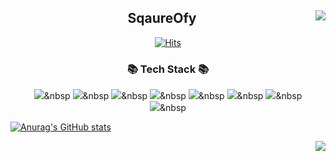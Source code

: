 <div align="center">
  <img align = "right" src ="https://github-readme-stats.vercel.app/api/top-langs/?username=SquareOfy"/>

## SqaureOfy
  
[![Hits](https://hits.seeyoufarm.com/api/count/incr/badge.svg?url=https%3A%2F%2Fgithub.com%2FSquareOfy%2Fhit-counter&count_bg=%23FFABAB&title_bg=%23909090&icon=&icon_color=%23FF6C6C&title=hits&edge_flat=false)](https://hits.seeyoufarm.com)


<h3 align="center">📚 Tech Stack 📚</h3>
<p>
  
  <img src="https://img.shields.io/badge/Java-007396?style=flat-square&logo=Java&logoColor=white"/></a>&nbsp
  <img src="https://img.shields.io/badge/Python-3766AB?style=flat-square&logo=Python&logoColor=white"/></a>&nbsp 
  <img src="https://img.shields.io/badge/Javascript-ffb13b?style=flat-square&logo=javascript&logoColor=white"/></a>&nbsp 
    <img src="https://img.shields.io/badge/Typescript-3178C6?style=flat-square&logo=typescript&logoColor=white"/></a>&nbsp 
  <img src="https://img.shields.io/badge/Spring-6DB33F?style=flat-square&logo=Spring&logoColor=white"/></a>&nbsp
  <img src="https://img.shields.io/badge/SpringBoot-6DB33F?style=flat-square&logo=SpringBoot&logoColor=white"/></a>&nbsp 
   <img src="https://img.shields.io/badge/Vue.js-4FC08D?style=flat-square&logo=Vue.js&logoColor=white"/></a>&nbsp 
  <br>
  <img src="https://img.shields.io/badge/Mysql-E6B91E?style=flat-square&logo=MySql&logoColor=white"/></a>&nbsp 
<!--     <img src="https://img.shields.io/badge/ApacheHadoop-66CCFF?style=flat-square&logo=ApacheHadoop&logoColor=white"/></a>&nbsp -->
<!--   <img src="https://img.shields.io/badge/AWS-232F3E?style=flat-square&logo=AmazonAWS&logoColor=white"/></a>&nbsp 
  <img src="https://img.shields.io/badge/Docker-2496ED?style=flat-square&logo=Docker&logoColor=white"/></a>&nbsp 
  <img src="https://img.shields.io/badge/Jenkins-D24939?style=flat-square&logo=Jenkins&logoColor=white"/></a>&nbsp  -->
</p>


</div>




<div>

  [![Anurag's GitHub stats](https://github-readme-stats.vercel.app/api?username=squareofy&include_all_commits=true&show_icons=true&theme=cobalt)](https://github.com/anuraghazra/github-readme-stats)

  <img align = "right" src="http://mazassumnida.wtf/api/v2/generate_badge?boj=y6357" />

  


</div>

